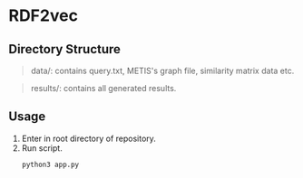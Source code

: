 # RDF2vec

## Directory Structure
> data/: contains query.txt, METIS's graph file, similarity matrix data etc.

> results/: contains all generated results.

## Usage
1. Enter in root directory of repository. <br>
2. Run script. <br>
    ```
    python3 app.py
    ```
